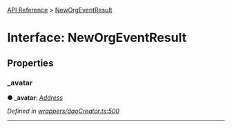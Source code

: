 [API Reference](../README.md) > [NewOrgEventResult](../interfaces/NewOrgEventResult.md)



# Interface: NewOrgEventResult


## Properties
<a id="_avatar"></a>

###  _avatar

**●  _avatar**:  *[Address](../#Address)* 

*Defined in [wrappers/daoCreator.ts:500](https://github.com/daostack/arc.js/blob/f343aa24/lib/wrappers/daoCreator.ts#L500)*





___


